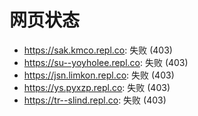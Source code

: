 # 网页状态
- https://sak.kmco.repl.co: 失败 (403)
- https://su--yoyholee.repl.co: 失败 (403)
- https://jsn.limkon.repl.co: 失败 (403)
- https://ys.pyxzp.repl.co: 失败 (403)
- https://tr--slind.repl.co: 失败 (403)
